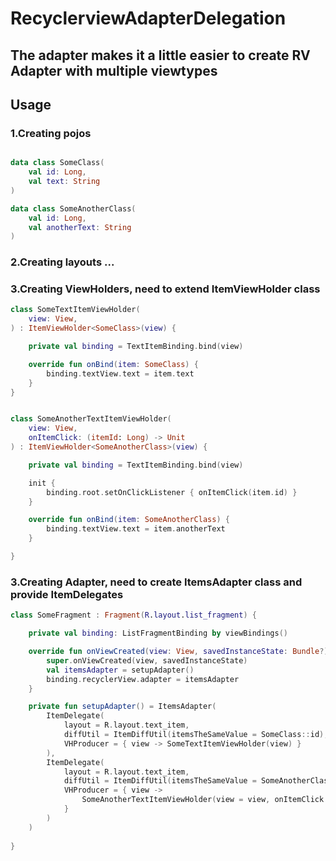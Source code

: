 # RecyclerviewAdapterDelegation
## The adapter makes it a little easier to create RV Adapter with multiple viewtypes 
## Usage

### 1.Creating pojos
```kotlin

data class SomeClass(
    val id: Long,
    val text: String
)

data class SomeAnotherClass(
    val id: Long,
    val anotherText: String
)

```
### 2.Creating layouts ...

### 3.Creating ViewHolders, need to extend ItemViewHolder class
```kotlin
class SomeTextItemViewHolder(
    view: View,
) : ItemViewHolder<SomeClass>(view) {

    private val binding = TextItemBinding.bind(view)

    override fun onBind(item: SomeClass) {
        binding.textView.text = item.text
    }
}


class SomeAnotherTextItemViewHolder(
    view: View,
    onItemClick: (itemId: Long) -> Unit
) : ItemViewHolder<SomeAnotherClass>(view) {

    private val binding = TextItemBinding.bind(view)

    init {
        binding.root.setOnClickListener { onItemClick(item.id) }
    }

    override fun onBind(item: SomeAnotherClass) {
        binding.textView.text = item.anotherText
    }

}
```
### 3.Creating Adapter, need to create ItemsAdapter class and provide ItemDelegates
```kotlin
class SomeFragment : Fragment(R.layout.list_fragment) {

    private val binding: ListFragmentBinding by viewBindings()

    override fun onViewCreated(view: View, savedInstanceState: Bundle?) {
        super.onViewCreated(view, savedInstanceState)
        val itemsAdapter = setupAdapter()
        binding.recyclerView.adapter = itemsAdapter
    }

    private fun setupAdapter() = ItemsAdapter(
        ItemDelegate(
            layout = R.layout.text_item,
            diffUtil = ItemDiffUtil(itemsTheSameValue = SomeClass::id),
            VHProducer = { view -> SomeTextItemViewHolder(view) }
        ),
        ItemDelegate(
            layout = R.layout.text_item,
            diffUtil = ItemDiffUtil(itemsTheSameValue = SomeAnotherClass::id),
            VHProducer = { view ->
                SomeAnotherTextItemViewHolder(view = view, onItemClick = { /* Some Action */ })
            }
        )
    )
    
}

```

